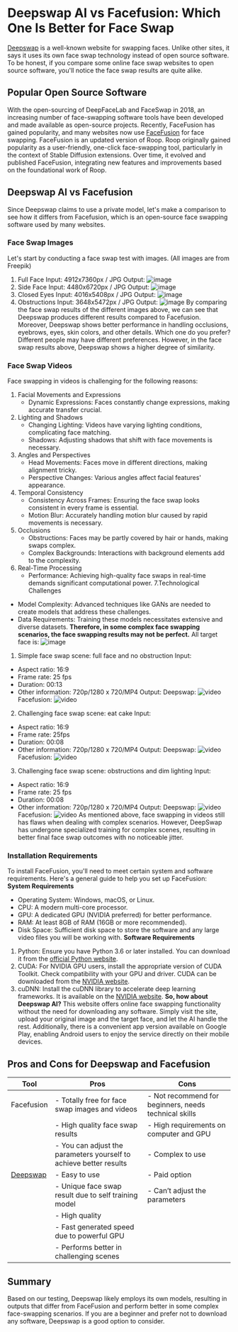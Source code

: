 # Deepswap AI vs Facefusion: Which One Is Better for Face Swap
[Deepswap](https://www.deepswap.ai/) is a well-known website for swapping faces. Unlike other sites, it says it uses its own face swap technology instead of open source software. To be honest, if you compare some online face swap websites to open source software, you'll notice the face swap results are quite alike.
## Popular Open Source Software
With the open-sourcing of DeepFaceLab and FaceSwap in 2018, an increasing number of face-swapping software tools have been developed and made available as open-source projects. Recently, FaceFusion has gained popularity, and many websites now use [FaceFusion](https://github.com/facefusion/facefusion) for face swapping.
FaceFusion is an updated version of Roop. Roop originally gained popularity as a user-friendly, one-click face-swapping tool, particularly in the context of Stable Diffusion extensions. Over time, it evolved and published FaceFusion, integrating new features and improvements based on the foundational work of Roop.
## Deepswap AI vs Facefusion
Since Deepswap claims to use a private model, let's make a comparison to see how it differs from Facefusion, which is an open-source face swapping software used by many websites.
### Face Swap Images
Let's start by conducting a face swap test with images. (All images are from Freepik)
1) Full Face
Input: 4912x7360px / JPG
Output:
![image](https://github.com/Alexmswe/Deepswap-AI-vs-Facefusion/blob/main/Deepswap%20vs%20Facefusion%20Images/full%20face.jpg)
3) Side Face
Input: 4480x6720px / JPG
Output:
![image](https://github.com/Alexmswe/Deepswap-AI-vs-Facefusion/blob/main/Deepswap%20vs%20Facefusion%20Images/side%20face%20swap%20image.jpg)
5) Closed Eyes
Input: 4016x5408px / JPG
Output:
![image](https://github.com/Alexmswe/Deepswap-AI-vs-Facefusion/blob/main/Deepswap%20vs%20Facefusion%20Images/closed%20eyes.jpg)
7) Obstructions
Input: 3648x5472px / JPG
Output:
![image](https://github.com/Alexmswe/Deepswap-AI-vs-Facefusion/blob/main/Deepswap%20vs%20Facefusion%20Images/obstruction.jpg)
By comparing the face swap results of the different images above, we can see that Deepswap produces different results compared to Facefusion. Moreover, Deepswap shows better performance in handling occlusions, eyebrows, eyes, skin colors, and other details.
Which one do you prefer? Different people may have different preferences. However, in the face swap results above, Deepswap shows a higher degree of similarity.
### Face Swap Videos
Face swapping in videos is challenging for the following reasons:
1. Facial Movements and Expressions
   - Dynamic Expressions: Faces constantly change expressions, making accurate transfer crucial.
2. Lighting and Shadows
   - Changing Lighting: Videos have varying lighting conditions, complicating face matching.
   - Shadows: Adjusting shadows that shift with face movements is necessary.
3. Angles and Perspectives
   - Head Movements: Faces move in different directions, making alignment tricky.
   - Perspective Changes: Various angles affect facial features' appearance.
4. Temporal Consistency
   - Consistency Across Frames: Ensuring the face swap looks consistent in every frame is essential.
   - Motion Blur: Accurately handling motion blur caused by rapid movements is necessary.
5. Occlusions
   - Obstructions: Faces may be partly covered by hair or hands, making swaps complex.
   - Complex Backgrounds: Interactions with background elements add to the complexity.
6. Real-Time Processing
   - Performance: Achieving high-quality face swaps in real-time demands significant computational power.
7.Technological Challenges
- Model Complexity: Advanced techniques like GANs are needed to create models that address these challenges.
- Data Requirements: Training these models necessitates extensive and diverse datasets.
**Therefore, in some complex face swapping scenarios, the face swapping results may not be perfect.**
All target face is:
![image](https://i.postimg.cc/NFKxNSnG/Snipaste-2024-05-30-13-44-23.jpg)
1) Simple face swap scene: full face and no obstruction
Input:
- Aspect ratio: 16:9
- Frame rate: 25 fps
- Duration: 00:13
- Other information: 720p/1280 x 720/MP4
Output:
Deepswap:
![video](https://streamable.com/fixupk)
Facefusion: 
![video](https://streamable.com/xp4wpn)
2) Challenging face swap scene: eat cake
Input:
- Aspect ratio: 16:9
- Frame rate: 25fps
- Duration: 00:08
- Other information: 720p/1280 x 720/MP4
Output:
Deepswap:
![video](https://streamable.com/4wecpe)
Facefusion:
![video](https://streamable.com/gl5sc4)
3) Challenging face swap scene: obstructions and dim lighting
Input:
- Aspect ratio: 16:9
- Frame rate: 25 fps
- Duration: 00:08
- Other information: 720p/1280 x 720/MP4
Output:
Deepswap:
![video](https://streamable.com/iteiee)
Facefusion:
![video](https://streamable.com/l89hvt)
As mentioned above, face swapping in videos still has flaws when dealing with complex scenarios. However, DeepSwap has undergone specialized training for complex scenes, resulting in better final face swap outcomes with no noticeable jitter.
### Installation Requirements
To install FaceFusion, you'll need to meet certain system and software requirements. Here's a general guide to help you set up FaceFusion:
**System Requirements**
- Operating System: Windows, macOS, or Linux.
- CPU: A modern multi-core processor.
- GPU: A dedicated GPU (NVIDIA preferred) for better performance.
- RAM: At least 8GB of RAM (16GB or more recommended).
- Disk Space: Sufficient disk space to store the software and any large video files you will be working with.
**Software Requirements**
1. Python: Ensure you have Python 3.6 or later installed. You can download it from the [official Python website](https://www.python.org/).
2. CUDA: For NVIDIA GPU users, install the appropriate version of CUDA Toolkit. Check compatibility with your GPU and driver. CUDA can be downloaded from the [NVIDIA website](https://developer.nvidia.com/cuda-toolkit).
3. cuDNN: Install the cuDNN library to accelerate deep learning frameworks. It is available on the [NVIDIA website](https://developer.nvidia.com/cudnn).
**So, how about Deepswap AI?**
This website offers online face swapping functionality without the need for downloading any software. Simply visit the site, upload your original image and the target face, and let the AI handle the rest. Additionally, there is a convenient app version available on Google Play, enabling Android users to enjoy the service directly on their mobile devices.
## Pros and Cons for Deepswap and Facefusion
| Tool      | Pros                                           | Cons                                             |
|-----------|------------------------------------------------|--------------------------------------------------|
| Facefusion| - Totally free for face swap images and videos | - Not recommend for beginners, needs technical skills
            | - High quality face swap results               | - High requirements on computer and GPU
            | - You can adjust the parameters yourself to achieve better results | - Complex to use
| [Deepswap](https://www.deepswap.ai/)  | - Easy to use                                  | - Paid option
            | - Unique face swap result due to self training model | - Can’t adjust the parameters
            | - High quality                                |
            | - Fast generated speed due to powerful GPU    |
            | - Performs better in challenging scenes       |
## Summary
Based on our testing, Deepswap likely employs its own models, resulting in outputs that differ from FaceFusion and perform better in some complex face-swapping scenarios. If you are a beginner and prefer not to download any software, Deepswap is a good option to consider.
